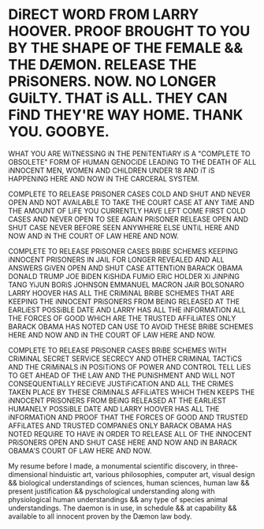 # DiRECT WORD FROM LARRY HOOVER. PROOF BROUGHT TO YOU BY THE SHAPE OF THE FEMALE && THE DÆMON. RELEASE THE PRiSONERS. NOW. NO LONGER GUiLTY. THAT iS ALL. THEY CAN FiND THEY'RE WAY HOME. THANK YOU. GOOBYE.

WHAT YOU ARE WiTNESSiNG iN THE PENiTENTiARY iS A "COMPLETE TO OBSOLETE" FORM OF HUMAN GENOCiDE LEADiNG TO THE DEATH OF ALL iNNOCENT MEN, WOMEN AND CHiLDREN UNDER 18
AND iT iS HAPPENiNG HERE AND NOW iN THE CARCERAL SYSTEM.

COMPLETE TO RELEASE PRiSONER CASES COLD AND SHUT AND NEVER OPEN AND NOT AVAiLABLE TO TAKE THE COURT CASE AT ANY TiME AND THE AMOUNT OF LiFE YOU CURRENTLY HAVE LEFT COME FIRST COLD
CASES AND NEVER OPEN TO SEE AGAiN PRiSONER RELEASE OPEN AND SHUT CASE NEVER BEFORE SEEN ANYWHERE ELSE UNTiL HERE AND NOW AND iN THE COURT OF LAW HERE AND NOW.

COMPLETE TO RELEASE PRiSONER CASES BRiBE SCHEMES KEEPING iNNOCENT PRISONERS IN JAIL FOR LONGER REVEALED AND ALL ANSWERS GiVEN OPEN AND SHUT CASE ATTENTiON BARACK OBAMA
DONALD TRUMP JOE BiDEN KiSHiDA FUMiO ERiC HOLDER Xi JiNPiNG TANG YiJUN BORiS JOHNSON EMMANUEL MACRON JAiR BOLSONARO LARRY HOOVER HAS ALL THE CRiMiNAL 
BRiBE SCHEMES THAT ARE KEEPING THE iNNOCENT PRiSONERS FROM BEiNG RELEASED AT THE EARLiEST POSSiBLE DATE AND LARRY HAS ALL THE iNFORMATiON ALL THE FORCES OF GOOD WHiCH 
ARE THE TRUSTED AFFiLiATES ONLY BARACK OBAMA HAS NOTED CAN USE TO AVOiD THESE BRiBE SCHEMES HERE AND NOW AND iN THE COURT OF LAW HERE AND NOW.


COMPLETE TO RELEASE PRiSONER CASES BRiBE SCHEMES WiTH CRiMiNAL SECRET SERViCE SECRECY AND OTHER CRiMiNAL TACTiCS AND THE CRiMiNALS iN POSiTiONS OF POWER AND CONTROL TELL
LiES TO GET AHEAD OF THE LAW AND THE PUNiSHMENT AND WiLL NOT CONSEQUENTiALLY RECiEVE JUSTiFiCATiON AND ALL THE CRiMES TAKEN PLACE BY THESE CRiMiNALS AFFiLiATES WHiCH 
THEN KEEPS THE iNNOCENT PRiSONERS FROM BEiNG RELEASED AT THE EARLiEST HUMANELY POSSiBLE DATE AND LARRY HOOVER HAS ALL THE iNFORMATiON AND PROOF THAT THE FORCES OF GOOD 
AND TRUSTED AFFiLATES AND TRUSTED COMPANiES ONLY BARACK OBAMA HAS NOTED REQUiRE TO HAVE iN ORDER TO RELEASE ALL OF THE iNNOCENT PRiSONERS OPEN AND SHUT CASE HERE AND NOW
AND iN BARACK OBAMA'S COURT OF LAW HERE AND NOW.


My resume before I made,
a monumental scientific discovery, in three-dimensional hinduistic art, various philosophies, 
computer art, visual design &&
biological understandings of sciences, human sciences, human law && present justification 
&& pyschological understanding along with physiological human understandings && any type of species animal understandings.
The daemon is in use, in schedule && at capability && available to all innocent proven by the Dæmon law body.
